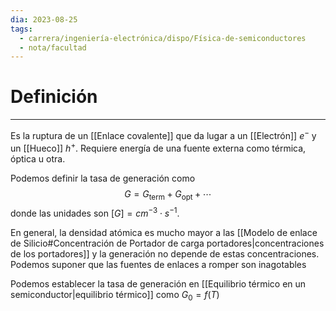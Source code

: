 ```yaml
---
dia: 2023-08-25
tags:
  - carrera/ingeniería-electrónica/dispo/Física-de-semiconductores
  - nota/facultad
---
```

# Definición
---
Es la ruptura de un [[Enlace covalente]] que da lugar a un [[Electrón]] $e^-$ y un [[Hueco]] $h^+$. Requiere energía de una fuente externa como térmica, óptica u otra.

Podemos definir la tasa de generación como $$ G = G_\text{term} + G_\text{opt} + \cdots $$ donde las unidades son $[G] = cm^{-3} \cdot s^{-1}$.

En general, la densidad atómica es mucho mayor a las [[Modelo de enlace de Silicio#Concentración de Portador de carga portadores|concentraciones de los portadores]] y la generación no depende de estas concentraciones. Podemos suponer que las fuentes de enlaces a romper son inagotables

Podemos establecer la tasa de generación en [[Equilibrio térmico en un semiconductor|equilibrio térmico]] como $G_0 = f(T)$